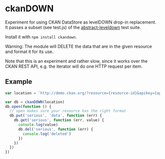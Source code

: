# ckanDOWN

Experiment for using CKAN DataStore as levelDOWN drop-in replacement.
It passes a subset (see test.js) of the [abstract-leveldown](https://github.com/rvagg/abstract-leveldown)
test suite.

Install it with `npm install ckandown`.

Warning: The module will DELETE the data that are in the given resource and format it for its use.

Note that this is an experiment and rather slow, since it works over the CKAN REST API,
e.g. the iterator will do one HTTP request per item.

## Example

```js
var location = 'http://demo.ckan.org/?resource={resource-id}&apikey={apikey}'

var db = ckanDOWN(location)
db.open(function () {
  // open makes sure your resource has the right format
  db.put('serious', 'data', function (err) {
    db.get('serious', function (err, value) {
      console.log(value)
      db.del('serious', function (err) {
        console.log('deleted')
      })
    })
  })
})

```